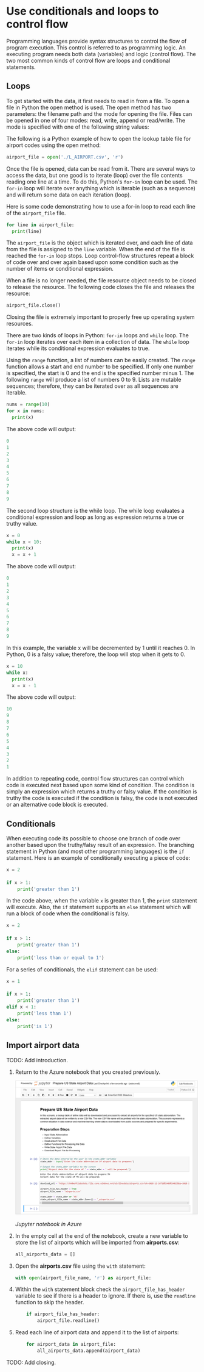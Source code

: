 # Use conditionals and loops to control flow

Programming languages provide syntax structures to control the flow of program execution. This control is referred to as programming logic. An executing program needs both data (variables) and logic (control flow). The two most common kinds of control flow are loops and conditional statements.

## Loops

To get started with the data, it first needs to read in from a file. To open a file in Python the open method is used. The open method has two parameters: the filename path and the mode for opening the file. Files can be opened in one of four modes: read, write, append or read/write. The mode is specified with one of the following string values:

The following is a Python example of how to open the lookup table file for airport codes using the open method:

```python
airport_file = open('./L_AIRPORT.csv', 'r')
```

Once the file is opened, data can be read from it. There are several ways to access the data, but one good is to iterate (loop) over the file contents reading one line at a time. To do this, Python's `for-in` loop can be used. The `for-in` loop will iterate over anything which is iterable (such as a sequence) and will return some data on each iteration (loop).

Here is some code demonstrating how to use a for-in loop to read each line of the `airport_file` file.

```python
for line in airport_file:
  print(line)
```

The `airport_file` is the object which is iterated over, and each line of data from the file is assigned to the `line` variable. When the end of the file is reached the `for-in` loop stops. Loop control-flow structures repeat a block of code over and over again based upon some condition such as the number of items or conditional expression.

When a file is no longer needed, the file resource object needs to be closed to release the resource. The following code closes the file and releases the resource:

```python
airport_file.close()
```

Closing the file is extremely important to properly free up operating system resources.

There are two kinds of loops in Python: `for-in` loops and `while` loop. The `for-in` loop iterates over each item in a collection of data. The `while` loop iterates while its conditional expression evaluates to true.

Using the `range` function, a list of numbers can be easily created. The `range` function allows a start and end number to be specified. If only one number is specified, the start is 0 and the end is the specified number minus 1. The following `range` will produce a list of numbers 0 to 9. Lists are mutable sequences; therefore, they can be iterated over as all sequences are iterable.

```python
nums = range(10)
for x in nums:
  print(x)
```

The above code will output:

```python
0
1
2
3
4
5
6
7
8
9
```

The second loop structure is the while loop. The while loop evaluates a conditional expression and loop as long as expression returns a true or truthy value.

```python
x = 0
while x < 10:
  print(x)
  x = x + 1
```

The above code will output:

```python
0
1
2
3
4
5
6
7
8
9
```

In this example, the variable x will be decremented by 1 until it reaches 0. In Python, 0 is a falsy value; therefore, the loop will stop when it gets to 0.

```python
x = 10
while x:
  print(x)
  x = x - 1
```

The above code will output:

```python
10
9
8
7
6
5
4
3
2
1
```

In addition to repeating code, control flow structures can control which code is executed next based upon some kind of condition. The condition is simply an expression which returns a truthy or falsy value. If the condition is truthy the code is executed if the condition is falsy, the code is not executed or an alternative code block is executed.

## Conditionals

When executing code its possible to choose one branch of code over another based upon the truthy/falsy result of an expression. The branching statement in Python (and most other programming languages) is the `if` statement. Here is an example of conditionally executing a piece of code:

```python
x = 2

if x > 1:
    print('greater than 1')
```

In the code above, when the variable `x` is greater than 1, the `print` statement will execute. Also, the `if` statement supports an `else` statement which will run a block of code when the conditional is falsy.

```python
x = 2

if x > 1:
    print('greater than 1')
else:
    print('less than or equal to 1')
```

For a series of conditionals, the `elif` statement can be used:

```python
x = 1

if x > 1:
    print('greater than 1')
elif x < 1:
    print('less than 1')
else:
    print('is 1')
```

## Import airport data

TODO: Add introduction.

1. Return to the Azure notebook that you created previously.

	![Jupyter notebook in Azure](media/3-initial-notebook.png)

	_Jupyter notebook in Azure_

1. In the empty cell at the end of the notebook, create a new variable to store the list of airports which will be imported from **airports.csv**:

	```python
	all_airports_data = []
	```

1. Open the **airports.csv** file using the `with` statement:

	```python
	with open(airport_file_name, 'r') as airport_file:
	```

1. Within the `with` statement block check the `airport_file_has_header` variable to see if there is a header to ignore. If there is, use the `readline` function to skip the header.

	```python
	    if airport_file_has_header:
	        airport_file.readline()
	```

1. Read each line of airport data and append it to the list of airports:

	```python
	    for airport_data in airport_file:
	        all_airports_data.append(airport_data)
	```

TODO: Add closing.